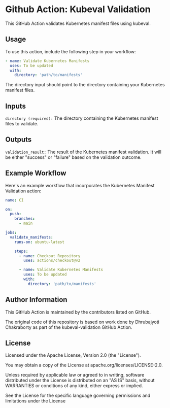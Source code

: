 # Github Action: Kubeval Validation

This GitHub Action validates Kubernetes manifest files using kubeval.

## Usage

To use this action, include the following step in your workflow:

```yaml
- name: Validate Kubernetes Manifests
  uses: To be updated
  with:
    directory: 'path/to/manifests'
```

The directory input should point to the directory containing your Kubernetes manifest files.

## Inputs

```directory (required):``` The directory containing the Kubernetes manifest files to validate.

## Outputs

```validation_result:``` The result of the Kubernetes manifest validation. It will be either "success" or "failure" based on the validation outcome.

## Example Workflow

Here's an example workflow that incorporates the Kubernetes Manifest Validation action:

```yaml
name: CI

on:
  push:
    branches:
      - main

jobs:
  validate_manifests:
    runs-on: ubuntu-latest

    steps:
      - name: Checkout Repository
        uses: actions/checkout@v2

      - name: Validate Kubernetes Manifests
        uses: To be updated
        with:
          directory: 'path/to/manifests'
```

## Author Information

This GitHub Action is maintained by the contributors listed on GitHub.

The original code of this repository is based on work done by Dhrubajyoti Chakraborty as part of the kubeval-validation GitHub Action.

## License

Licensed under the Apache License, Version 2.0 (the "License").

You may obtain a copy of the License at apache.org/licenses/LICENSE-2.0.

Unless required by applicable law or agreed to in writing, software distributed under the License is distributed on an "AS IS" basis, without WARRANTIES or conditions of any kind, either express or implied.

See the License for the specific language governing permissions and limitations under the License
